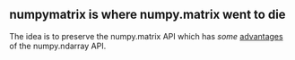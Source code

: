 ## numpymatrix is where numpy.matrix went to die


The idea is to preserve the numpy.matrix API which has *some* [advantages](https://numpy.org/doc/stable/user/numpy-for-matlab-users.html) of the numpy.ndarray API.  

